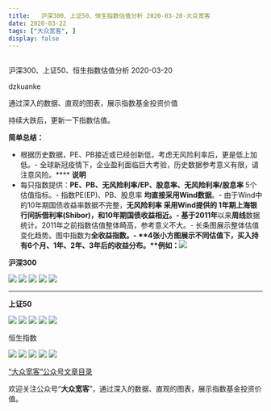 ```yaml
---
title:   沪深300、上证50、恒生指数估值分析 2020-03-20-大众宽客
date: 2020-03-22
tags: ["大众宽客", ]
display: false
---
```



## 



沪深300、上证50、恒生指数估值分析 2020-03-20




dzkuanke




通过深入的数据、直观的图表，展示指数基金投资价值


持续大跌后，更新一下指数估值。



**简单总结：**
- 根据历史数据，PE、PB接近或已经创新低，考虑无风险利率后，更是低上加低。- 全球新冠疫情下，企业盈利面临巨大考验，历史数据参考意义有限，请注意风险。****
**说明**
- 每只指数提供：**PE、PB、无风险利率/EP、股息率、无风险利率/股息率**&nbsp;5个估值指标。- 指数PE(EP)、PB、股息率&nbsp;**均直接采用Wind数据**。- 由于Wind中的10年期国债收益率数据不完整，**无风险利率&nbsp;**采用Wind提供的&nbsp;**1年期上海银行间拆借利率(Shibor)**，和10年期国债收益相近。- 基于**2011年**以来**周线**数据统计。2011年之前指数估值整体畸高，参考意义不大。- 长条图展示整体估值变化趋势。图中指数为**全收益指数。******- **4张小方图展示不同估值下，买入持有6个月、1年、2年、3年后的收益分布。**例如：****<img class="rich_pages js_insertlocalimg" data-ratio="0.6777583187390543" data-s="300,640" src="https://mmbiz.qpic.cn/mmbiz_png/PKw3FQPmhIgD8eRZCE79J1cYnWbmcFkAPKQA3zOibb8o2zUVh3h82gvXle9wDHQkbFNE8UPXia6SZSYO57rqTyiag/640?wx_fmt=png" data-type="png" data-w="1142" style="text-align: center;"/>


**沪深300**

<img class="rich_pages js_insertlocalimg" data-ratio="1.1203125" data-s="300,640" src="https://mmbiz.qpic.cn/mmbiz_png/PKw3FQPmhIgD8eRZCE79J1cYnWbmcFkAzFWdu0mCibe4kFHBOM2gwXjYibENdZSU7TpmGMb885mAiacj3VYef70wg/640?wx_fmt=png" data-type="png" data-w="1280" style=""/>

<img class="rich_pages js_insertlocalimg" data-ratio="1.1203125" data-s="300,640" src="https://mmbiz.qpic.cn/mmbiz_png/PKw3FQPmhIgD8eRZCE79J1cYnWbmcFkASGsecAFicIhJwJsKlzoLcIvRsxK1LbBG4w0M3sEibqfdwmicZSBTLgPaQ/640?wx_fmt=png" data-type="png" data-w="1280" style=""/>

<img class="rich_pages js_insertlocalimg" data-ratio="1.12265625" data-s="300,640" src="https://mmbiz.qpic.cn/mmbiz_png/PKw3FQPmhIgD8eRZCE79J1cYnWbmcFkATaqUMAiaqjotria17CJedLGlHib3ELnZUcrjFjGaU0oKy1jBNhqPT8l2Q/640?wx_fmt=png" data-type="png" data-w="1280" style=""/>

<img class="rich_pages js_insertlocalimg" data-ratio="1.12265625" data-s="300,640" src="https://mmbiz.qpic.cn/mmbiz_png/PKw3FQPmhIgD8eRZCE79J1cYnWbmcFkAjW24DbwAP0hIT6sc5dphRMYfzMZLmKAhIDo2OqbGibO3nz8teXvbxvg/640?wx_fmt=png" data-type="png" data-w="1280" style=""/>

<img class="rich_pages js_insertlocalimg" data-ratio="1.12265625" data-s="300,640" src="https://mmbiz.qpic.cn/mmbiz_png/PKw3FQPmhIgD8eRZCE79J1cYnWbmcFkAJVQO0hOHpDUDP7mHU3ibiacTG8louDIRf0iaYMP0iakzqtHibna7IehiblYg/640?wx_fmt=png" data-type="png" data-w="1280" style=""/>

****

**上证50**

<img class="rich_pages js_insertlocalimg" data-ratio="1.1203125" data-s="300,640" src="https://mmbiz.qpic.cn/mmbiz_png/PKw3FQPmhIgD8eRZCE79J1cYnWbmcFkA29zFibgTic3CMia4De8SRWqmcoteZ5IcNzYV0NbKNjbQ2fIBicI5cb80ow/640?wx_fmt=png" data-type="png" data-w="1280" style=""/>

<img class="rich_pages js_insertlocalimg" data-ratio="1.1203125" data-s="300,640" src="https://mmbiz.qpic.cn/mmbiz_png/PKw3FQPmhIgD8eRZCE79J1cYnWbmcFkAK8IoTK3xNneglIFb8XlF0vgoewRS74lwGaekALhj7h9hE9iaH6MGuxQ/640?wx_fmt=png" data-type="png" data-w="1280" style=""/>

<img class="rich_pages js_insertlocalimg" data-ratio="1.12265625" data-s="300,640" src="https://mmbiz.qpic.cn/mmbiz_png/PKw3FQPmhIgD8eRZCE79J1cYnWbmcFkAHTgDLJ12b2adxncibAhjTLiaKXlthbQASwNb7BH24vhw61ZnqMLiaIrpw/640?wx_fmt=png" data-type="png" data-w="1280" style=""/>

<img class="rich_pages js_insertlocalimg" data-ratio="1.12265625" data-s="300,640" src="https://mmbiz.qpic.cn/mmbiz_png/PKw3FQPmhIgD8eRZCE79J1cYnWbmcFkAhTQxLibzM77u03B7ibGNZlcbYez1SGcEUj0181n3k5FfeQHb5lJ4Eqgg/640?wx_fmt=png" data-type="png" data-w="1280" style=""/>

<img class="rich_pages js_insertlocalimg" data-ratio="1.12265625" data-s="300,640" src="https://mmbiz.qpic.cn/mmbiz_png/PKw3FQPmhIgD8eRZCE79J1cYnWbmcFkAZRFrqrty6OakkM9kbkh9uMd1GcUD8LyiarBEudN8CCdH8CWc9xX7cOA/640?wx_fmt=png" data-type="png" data-w="1280" style=""/>



恒生指数

<img class="rich_pages js_insertlocalimg" data-ratio="1.1203125" data-s="300,640" src="https://mmbiz.qpic.cn/mmbiz_png/PKw3FQPmhIgD8eRZCE79J1cYnWbmcFkAzM6dV1jDsBTcdHAz1gLA2yvT1h787yr1v30wKoibsIfhATgJdYEldKw/640?wx_fmt=png" data-type="png" data-w="1280" style=""/>

<img class="rich_pages js_insertlocalimg" data-ratio="1.1203125" data-s="300,640" src="https://mmbiz.qpic.cn/mmbiz_png/PKw3FQPmhIgD8eRZCE79J1cYnWbmcFkAs08buQndOtbQGFPumXH6OpfCicicQqGSPW7RX0KsUuUbNwMhMvyfUAtQ/640?wx_fmt=png" data-type="png" data-w="1280" style=""/>

<img class="rich_pages js_insertlocalimg" data-ratio="1.12265625" data-s="300,640" src="https://mmbiz.qpic.cn/mmbiz_png/PKw3FQPmhIgD8eRZCE79J1cYnWbmcFkAiaH7WqLic7d1bEKJZAk3wSl9scVuzwlwPU995fhibf8KTzkyuciawyJBKw/640?wx_fmt=png" data-type="png" data-w="1280" style=""/>

<img class="rich_pages js_insertlocalimg" data-ratio="1.12265625" data-s="300,640" src="https://mmbiz.qpic.cn/mmbiz_png/PKw3FQPmhIgD8eRZCE79J1cYnWbmcFkARpm5457vm2MOM8LhsjDBfQMkg7CfO5xnrbBNKOibYLlwSBzICPDz0SQ/640?wx_fmt=png" data-type="png" data-w="1280" style=""/>

<img class="rich_pages js_insertlocalimg" data-ratio="1.12265625" data-s="300,640" src="https://mmbiz.qpic.cn/mmbiz_png/PKw3FQPmhIgD8eRZCE79J1cYnWbmcFkADG9JZNFibODr7E3xMENZlR70aIjyCD0qozsE57aFbdM8s5ShEicVY1aw/640?wx_fmt=png" data-type="png" data-w="1280" style=""/>

[“大众宽客”公众号文章目录](http://mp.weixin.qq.com/s?__biz=MzAwMTc1MDcwNw==&amp;mid=2648275687&amp;idx=1&amp;sn=55190e4040acea0db1360e754ff4984f&amp;chksm=82f9393bb58eb02d28601824a8a664facdad48e227481f0726f60d9683c103cc0c9808b22ba9&amp;scene=21#wechat_redirect)

欢迎关注公众号“**大众宽客**”，通过深入的数据、直观的图表，展示指数基金投资价值。